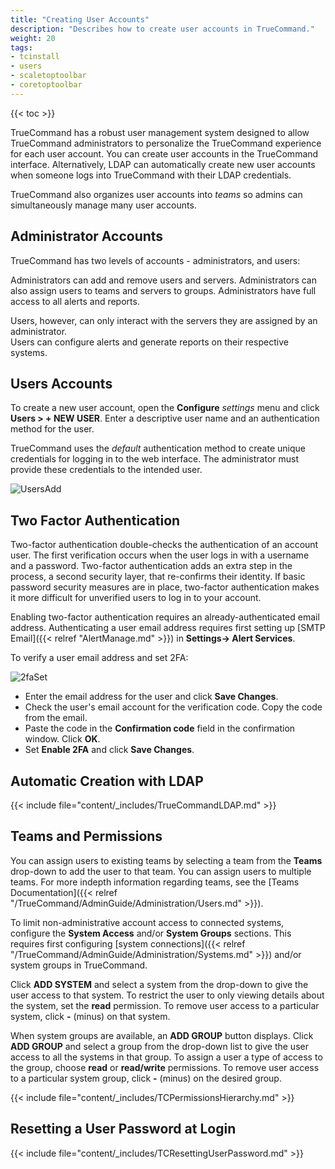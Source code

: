 ```yaml
---
title: "Creating User Accounts"
description: "Describes how to create user accounts in TrueCommand."
weight: 20
tags:
- tcinstall
- users
- scaletoptoolbar
- coretoptoolbar
---
```


{{< toc >}}

TrueCommand has a robust user management system designed to allow TrueCommand administrators to personalize the TrueCommand experience for each user account.
You can create user accounts in the TrueCommand interface. Alternatively, LDAP can automatically create new user accounts when someone logs into TrueCommand with their LDAP credentials.

TrueCommand also organizes user accounts into *teams* so admins can simultaneously manage many user accounts.

## Administrator Accounts

TrueCommand has two levels of accounts - administrators, and users:

Administrators can add and remove users and servers.
Administrators can also assign users to teams and servers to groups.
Administrators have full access to all alerts and reports.

Users, however, can only interact with the servers they are assigned by an administrator.  
Users can configure alerts and generate reports on their respective systems.

## Users Accounts

To create a new user account, open the **Configure** <i class="material-icons" aria-hidden="true" title="Settings">settings</i> menu and click **Users > + NEW USER**.
Enter a descriptive user name and an authentication method for the user.

TrueCommand uses the *default* authentication method to create unique credentials for logging in to the web interface.
The administrator must provide these credentials to the intended user.

![UsersAdd](/images/TrueCommand/Users/UsersNewUser.png "Adding a new user")

## Two Factor Authentication

Two-factor authentication double-checks the authentication of an account user.
The first verification occurs when the user logs in with a username and a password.
Two-factor authentication adds an extra step in the process, a second security layer, that re-confirms their identity.
If basic password security measures are in place, two-factor authentication makes it more difficult for unverified users to log in to your account.

Enabling two-factor authentication requires an already-authenticated email address. Authenticating a user email address requires first setting up [SMTP Email]({{< relref "AlertManage.md" >}}) in **Settings-> Alert Services**.

To verify a user email address and set 2FA:

![2faSet](/images/TrueCommand/Users/2fa_setup.png "Setting Two Factor Authentication")

* Enter the email address for the user and click **Save Changes**.
* Check the user's email account for the verification code. Copy the code from the email.
* Paste the code in the **Confirmation code** field in the confirmation window. Click **OK**.
* Set **Enable 2FA** and click **Save Changes**.

## Automatic Creation with LDAP

{{< include file="content/_includes/TrueCommandLDAP.md" >}}

## Teams and Permissions

You can assign users to existing teams by selecting a team from the **Teams** drop-down to add the user to that team.
You can assign users to multiple teams.
For more indepth information regarding teams, see the [Teams Documentation]({{< relref "/TrueCommand/AdminGuide/Administration/Users.md" >}}).

To limit non-administrative account access to connected systems, configure the **System Access** and/or **System Groups** sections.
This requires first configuring [system connections]({{< relref "/TrueCommand/AdminGuide/Administration/Systems.md" >}}) and/or system groups in TrueCommand.

Click **ADD SYSTEM** and select a system from the drop-down to give the user access to that system.
To restrict the user to only viewing details about the system, set the **read** permission.
To remove user access to a particular system, click **-** (minus) on that system.

When system groups are available, an **ADD GROUP** button displays.
Click **ADD GROUP** and select a group from the drop-down list to give the user access to all the systems in that group.
To assign a user a type of access to the group, choose **read** or **read/write** permissions.
To remove user access to a particular system group, click **-** (minus) on the desired group.

{{< include file="content/_includes/TCPermissionsHierarchy.md" >}}

## Resetting a User Password at Login

{{< include file="content/_includes/TCResettingUserPassword.md" >}}
